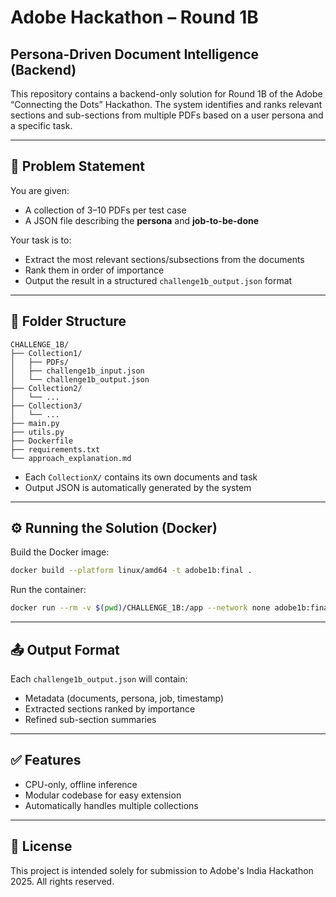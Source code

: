 # Adobe Hackathon – Round 1B  
## Persona-Driven Document Intelligence (Backend)

This repository contains a backend-only solution for Round 1B of the Adobe “Connecting the Dots” Hackathon. The system identifies and ranks relevant sections and sub-sections from multiple PDFs based on a user persona and a specific task.

---

## 🧠 Problem Statement

You are given:
- A collection of 3–10 PDFs per test case
- A JSON file describing the **persona** and **job-to-be-done**

Your task is to:
- Extract the most relevant sections/subsections from the documents
- Rank them in order of importance
- Output the result in a structured `challenge1b_output.json` format

---

## 📁 Folder Structure

```
CHALLENGE_1B/
├── Collection1/
│   ├── PDFs/
│   ├── challenge1b_input.json
│   └── challenge1b_output.json
├── Collection2/
│   └── ...
├── Collection3/
│   └── ...
├── main.py
├── utils.py
├── Dockerfile
├── requirements.txt
└── approach_explanation.md
```

- Each `CollectionX/` contains its own documents and task
- Output JSON is automatically generated by the system

---

## ⚙️ Running the Solution (Docker)

Build the Docker image:
```bash
docker build --platform linux/amd64 -t adobe1b:final .
```

Run the container:
```bash
docker run --rm -v $(pwd)/CHALLENGE_1B:/app --network none adobe1b:final
```

---

## 📤 Output Format

Each `challenge1b_output.json` will contain:
- Metadata (documents, persona, job, timestamp)
- Extracted sections ranked by importance
- Refined sub-section summaries

---

## ✅ Features

- CPU-only, offline inference
- Modular codebase for easy extension
- Automatically handles multiple collections

---

## 📄 License

This project is intended solely for submission to Adobe's India Hackathon 2025. All rights reserved.